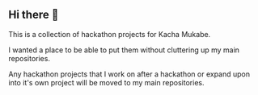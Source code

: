 ## Hi there 👋

This is a collection of hackathon projects for Kacha Mukabe.

I wanted a place to be able to put them without cluttering up my main repositories.

Any hackathon projects that I work on after a hackathon or expand upon into it's own project will be moved to my main repositories.

<!--

**Here are some ideas to get you started:**

🙋‍♀️ A short introduction - what is your organization all about?
🌈 Contribution guidelines - how can the community get involved?
👩‍💻 Useful resources - where can the community find your docs? Is there anything else the community should know?
🍿 Fun facts - what does your team eat for breakfast?
🧙 Remember, you can do mighty things with the power of [Markdown](https://docs.github.com/github/writing-on-github/getting-started-with-writing-and-formatting-on-github/basic-writing-and-formatting-syntax)
-->
